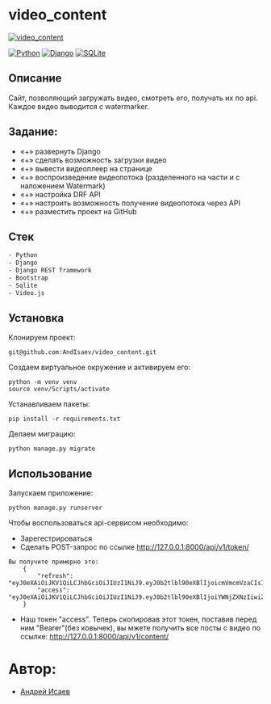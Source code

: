 # video_content
[![video_content](https://github.com/AndIsaev/video_content/actions/workflows/main.yml/badge.svg)](https://github.com/AndIsaev/video_content/actions/workflows/main.yml)


<p><a href="https://www.python.org/" rel="nofollow"><img src="https://camo.githubusercontent.com/938bc97e6c0351babffcd724243f78c6654833e451efc6ce3f5d66a635727a9c/68747470733a2f2f696d672e736869656c64732e696f2f62616467652f2d507974686f6e2d3436343634363f3f7374796c653d666c61742d737175617265266c6f676f3d507974686f6e" alt="Python" data-canonical-src="https://img.shields.io/badge/-Python-464646??style=flat-square&amp;logo=Python" style="max-width:100%;"></a>
<a href="https://www.djangoproject.com/" rel="nofollow"><img src="https://camo.githubusercontent.com/99e48bebd1b4c03828d16f8625f34439aa7d298ea573dd4e209ea593a769bd06/68747470733a2f2f696d672e736869656c64732e696f2f62616467652f2d446a616e676f2d3436343634363f3f7374796c653d666c61742d737175617265266c6f676f3d446a616e676f" alt="Django" data-canonical-src="https://img.shields.io/badge/-Django-464646??style=flat-square&amp;logo=Django" style="max-width:100%;"></a>
<a href="https://www.sqlite.org/index.html" rel="nofollow"><img src="https://camo.githubusercontent.com/2c46c2b57530e634094dcb5ca341adbd8cc101300fd0968991b2a2700f1ac318/68747470733a2f2f696d672e736869656c64732e696f2f62616467652f2d53514c6974652d3436343634363f3f7374796c653d666c61742d737175617265266c6f676f3d53514c697465" alt="SQLite" data-canonical-src="https://img.shields.io/badge/-SQLite-464646??style=flat-square&amp;logo=SQLite" style="max-width:100%;"></a>  
  

## Описание
Сайт, позволяющий загружать видео, смотреть его, получать их по api. Каждое видео выводится с watermarker.


## Задание:
- «+» развернуть Django
- «+» сделать возможность загрузки видео
- «+» вывести видеоплеер на странице
- «+» воспроизведение видеопотока (разделенного на части и с наложением Watermark)
- «+» настройка DRF API
- «+» настроить возможность получение видеопотока через API
- «+» разместить проект на GitHub

## Стек

```sh
- Python
- Django
- Django REST framework
- Bootstrap
- Sqlite
- Video.js
```

## Установка


Клонируем проект: 
```
git@github.com:AndIsaev/video_content.git
```

Создаем виртуальное окружение и активируем его:

```
python -m venv venv
source venv/Scripts/activate
```

Устанавливаем пакеты:

```
pip install -r requirements.txt
```

Делаем миграцию:

```
python manage.py migrate
```

## Использование

Запускаем приложение:

```
python manage.py runserver
```

Чтобы воспользоваться api-сервисом необходимо:

* Зарегестрироваться
* Сделать POST-запрос по ссылке http://127.0.0.1:8000/api/v1/token/
```
Вы получите примерно это:
    {
        "refresh": "eyJ0eXAiOiJKV1QiLCJhbGciOiJIUzI1NiJ9.eyJ0b2tlbl90eXBlIjoicmVmcmVzaCIsImV4cCI6MTU4NzEyODUzNSwianRpIjoiNzRmMDhkOGEwODQ4NGEzYjgyZmM4MDRhMTQ3ZTEyZmIiLCJ1c2VyX2lkIjoxfQ.GW7Obcvy2TWgsEI5lqSx9BC1mxk0WnsywBHrXScs7bI",
        "access": "eyJ0eXAiOiJKV1QiLCJhbGciOiJIUzI1NiJ9.eyJ0b2tlbl90eXBlIjoiYWNjZXNzIiwiZXhwIjoxNTg3MDQyNDM1LCJqdGkiOiI5ZmNjMWE5YTM5NDQ0Y2Q4OWJlOGFlOGRlYWQxNDE0ZSIsInVzZXJfaWQiOjF9.ZkEdzDN5pNgYToDRJq1CKHjIglK1ir1fhnfcXkmziuk"
    } 
```
* Наш токен "access". Теперь скопировав этот токен, поставив перед ним "Bearer"(без ковычек), вы мжете получить все посты с видео по ссылке:
http://127.0.0.1:8000/api/v1/content/


# Автор:
* [Андрей Исаев](https://github.com/AndIsaev)
